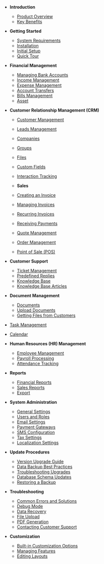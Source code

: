 - **Introduction**

  - [Product Overview](overview.md)
  - [Key Benefits](benefits.md)

- **Getting Started**

  - [System Requirements](system-requirements.md)
  - [Installation](installation.md)
  - [Initial Setup](initia-setup.md)
  - [Quick Tour](quick-tour.md)

- **Financial Management**

  - [Managing Bank Accounts](financial-management/bank-accounts.md)
  - [Income Management](financial-management/income-management.md)
  - [Expense Management](financial-management/expense-management.md)
  - [Account Transfers](financial-management/account-transfers.md)
  - [Bills Management](financial-management/bills-management.md)
  - [Asset](financial-management/asset-managementt.md)

- **Customer Relationship Management (CRM)**

  - [Customer Management](customer-relationship-management/customer-management.md)
  - [Leads Management](customer-relationship-management/leads-management.md)
  - [Companies](customer-relationship-management/companies.md)
  - [Groups](customer-relationship-management/groups.md)
  - [Files](customer-relationship-management/files.md)
  - [Custom Fields](customer-relationship-management/custom-fields.md)
  - [Interaction Tracking](customer-relationship-management/interaction-tracking.md)

  - **Sales**

  - [Creating an Invoice](sales/creating-an-invoice.md)
  - [Managing Invoices](sales/managing-invoices.md)
  - [Recurring Invoices](sales/recurring-invoices.md)
  - [Receiving Payments](sales/Receiving-Payments.md)
  - [Quote Management](sales/Quote-Management.md)
  - [Order Management](sales/Order-Management.md)
  - [Point of Sale (POS)](sales/Point-of-Sale.md)

- **Customer Support**

  - [Ticket Management](customer-support/ticket-management.md)
  - [Predefined Replies](customer-support/predefined-replies.md)
  - [Knowledge Base](customer-support/knowledge-base.md)
  - [Knowledge Base Articles](customer-support/knowledge-base-articles.md)

- **Document Management**

  - [Documents](document-management/documents.md)
  - [Upload Documents](document-management/upload-documents.md)
  - [Getting Files from Customers](document-management/getting-files-from-customers.md)

- [Task Management](task-management.md)
- [Calendar](calendar.md)

- **Human Resources (HR) Management**

  - [Employee Management](hrm/employee-management.md)
  - [Payroll Processing](hrm/payroll-processing.md)
  - [Attendance Tracking](hrm/attendance-tracking.md)

- **Reports**
  - [Financial Reports](reports/financial-reports.md)
  - [Sales Reports](reports/sales-reports.md)
  - [Export](reports/export.md)
  
- **System Administration**
  - [General Settings](settings/general-settings.md)
  - [Users and Roles](settings/users-and-roles.md)
  - [Email Settings](settings/email-settings.md)
  - [Payment Gateways](settings/payment-gateways.md)
  - [SMS Configuration](settings/sms-settings.md)
  - [Tax Settings](settings/tax-settings.md)
  - [Localization Settings](settings/localization.md)

- **Update Procedures**
  - [Version Upgrade Guide](upgrade/version-upgrade.md)
  - [Data Backup Best Practices](upgrade/data-backup.md)
  - [Troubleshooting Upgrades](upgrade/troubleshooting-upgrades.md)
  - [Database Schema Updates](upgrade/database-schema.md)
  - [Restoring a Backup](upgrade/restore-backup.md)

- **Troubleshooting**
  - [Common Errors and Solutions](troubleshooting/common-errors.md)
  - [Debug Mode](troubleshooting/debugging.md)
  - [Data Recovery](troubleshooting/data-recovery.md)
  - [File Upload](troubleshooting/file-upload.md)
  - [PDF Generation](troubleshooting/pdf-generation.md)
  - [Contacting Customer Support](troubleshooting/customer-support.md)

- **Customization**
  - [Built-in Customization Options](customization/built-in-options.md)
  - [Managing Features](customization/managing-features.md)
  - [Editing Layouts](customization/editing-layouts.md)